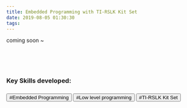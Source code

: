 ```yaml
---
title: Embedded Programming with TI-RSLK Kit Set
date: 2019-08-05 01:30:30
tags:
---
```

coming soon ~

<br>
<br>
<br>
<h3>Key Skills developed:<h3>
<button>#Embedded Programming</button>  <button>#Low level programming</button>  <button>#TI-RSLK Kit Set</button>  
